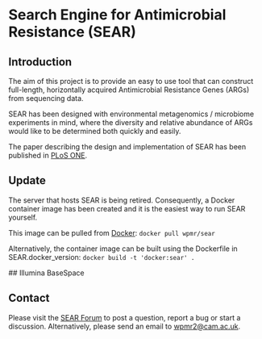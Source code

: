 # Search Engine for Antimicrobial Resistance (SEAR)


## Introduction

The aim of this project is to provide an easy to use tool that can construct full-length, horizontally acquired Antimicrobial Resistance Genes (ARGs) from sequencing data.

SEAR has been designed with environmental metagenomics / microbiome experiments in mind, where the diversity and relative abundance of ARGs would like to be determined both quickly and easily.

The paper describing the design and implementation of SEAR has been published in [PLoS ONE](http://doi.org/10.1371/journal.pone.0133492).


## Update

The server that hosts SEAR is being retired. Consequently, a Docker container image has been created and it is the easiest way to run SEAR yourself.

This image can be pulled from [Docker](https://hub.docker.com/r/wpmr/sear/):
`docker pull wpmr/sear`

Alternatively, the container image can be built using the Dockerfile in SEAR.docker_version:
`docker build -t 'docker:sear' .`


## Illumina BaseSpace



## Contact

Please visit the [SEAR Forum](https://groups.google.com/forum/#!forum/sear) to post a question, report a bug or start a discussion.
Alternatively, please send an email to [wpmr2@cam.ac.uk](mailto:wpmr2@cam.ac.uk?subject=SEAR).
